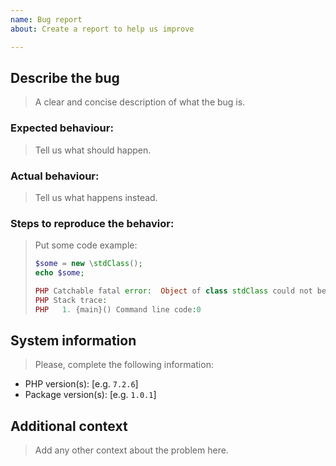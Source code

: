 ```yaml
---
name: Bug report
about: Create a report to help us improve

---
```


## Describe the bug

> A clear and concise description of what the bug is.

### Expected behaviour:

> Tell us what should happen.

### Actual behaviour:

> Tell us what happens instead.

### Steps to reproduce the behavior:

> Put some code example:
>
> ```php
> $some = new \stdClass();
> echo $some;
>
> PHP Catchable fatal error:  Object of class stdClass could not be converted to string in Command line code on line 2
> PHP Stack trace:
> PHP   1. {main}() Command line code:0
> ```

## System information

> Please, complete the following information:

 - PHP version(s): [e.g. `7.2.6`]
 - Package version(s): [e.g. `1.0.1`]

## Additional context

> Add any other context about the problem here.

